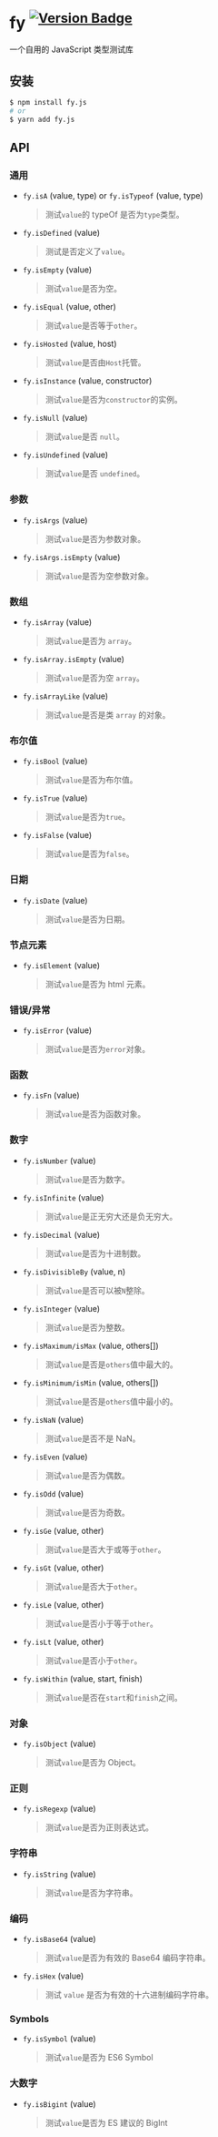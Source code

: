 # fy <sup>[![Version Badge][npm-version-svg]][npm-url]</sup>

一个自用的 JavaScript 类型测试库

## 安装

```bash
$ npm install fy.js
# or
$ yarn add fy.js
```

## API

### 通用

- `fy.isA` (value, type) or `fy.isTypeof` (value, type)
  > 测试`value`的 typeOf 是否为`type`类型。
- `fy.isDefined` (value)
  > 测试是否定义了`value`。
- `fy.isEmpty` (value)
  > 测试`value`是否为空。
- `fy.isEqual` (value, other)
  > 测试`value`是否等于`other`。
- `fy.isHosted` (value, host)
  > 测试`value`是否由`Host`托管。
- `fy.isInstance` (value, constructor)
  > 测试`value`是否为`constructor`的实例。
- `fy.isNull` (value)
  > 测试`value`是否 `null`。
- `fy.isUndefined` (value)
  > 测试`value`是否 `undefined`。

### 参数

- `fy.isArgs` (value)
  > 测试`value`是否为参数对象。
- `fy.isArgs.isEmpty` (value)
  > 测试`value`是否为空参数对象。

### 数组

- `fy.isArray` (value)
  > 测试`value`是否为 `array`。
- `fy.isArray.isEmpty` (value)
  > 测试`value`是否为空 `array`。
- `fy.isArrayLike` (value)
  > 测试`value`是否是类 `array` 的对象。

### 布尔值

- `fy.isBool` (value)
  > 测试`value`是否为布尔值。
- `fy.isTrue` (value)
  > 测试`value`是否为`true`。
- `fy.isFalse` (value)
  > 测试`value`是否为`false`。

### 日期

- `fy.isDate` (value)
  > 测试`value`是否为日期。

### 节点元素

- `fy.isElement` (value)
  > 测试`value`是否为 html 元素。

### 错误/异常

- `fy.isError` (value)
  > 测试`value`是否为`error`对象。

### 函数

- `fy.isFn` (value)
  > 测试`value`是否为函数对象。

### 数字

- `fy.isNumber` (value)
  > 测试`value`是否为数字。
- `fy.isInfinite` (value)
  > 测试`value`是正无穷大还是负无穷大。
- `fy.isDecimal` (value)
  > 测试`value`是否为十进制数。
- `fy.isDivisibleBy` (value, n)
  > 测试`value`是否可以被`N`整除。
- `fy.isInteger` (value)
  > 测试`value`是否为整数。
- `fy.isMaximum/isMax` (value, others[])
  > 测试`value`是否是`others`值中最大的。
- `fy.isMinimum/isMin` (value, others[])
  > 测试`value`是否是`others`值中最小的。
- `fy.isNaN` (value)
  > 测试`value`是否不是 NaN。
- `fy.isEven` (value)
  > 测试`value`是否为偶数。
- `fy.isOdd` (value)
  > 测试`value`是否为奇数。
- `fy.isGe` (value, other)
  > 测试`value`是否大于或等于`other`。
- `fy.isGt` (value, other)
  > 测试`value`是否大于`other`。
- `fy.isLe` (value, other)
  > 测试`value`是否小于等于`other`。
- `fy.isLt` (value, other)

  > 测试`value`是否小于`other`。

- `fy.isWithin` (value, start, finish)
  > 测试`value`是否在`start`和`finish`之间。

### 对象

- `fy.isObject` (value)
  > 测试`value`是否为 Object。

### 正则

- `fy.isRegexp` (value)
  > 测试`value`是否为正则表达式。

### 字符串

- `fy.isString` (value)
  > 测试`value`是否为字符串。

### 编码

- `fy.isBase64` (value)

  > 测试`value`是否为有效的 Base64 编码字符串。

- `fy.isHex` (value)
  > 测试 `value` 是否为有效的十六进制编码字符串。

### Symbols

- `fy.isSymbol` (value)
  > 测试`value`是否为 ES6 Symbol

### 大数字

- `fy.isBigint` (value)
  > 测试`value`是否为 ES 建议的 BigInt

[npm-url]: https://npmjs.org/package/fy.js
[npm-version-svg]: http://versionbadg.isEs/zoeblow/fy.js.svg
